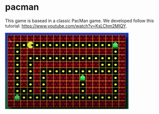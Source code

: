 # pacman

This game is basead in a classic PacMan game. We developed follow this tutorial: https://www.youtube.com/watch?v=KsLChm2MIQY. 


![Alt text](map.png?raw=true "Pac Man")
